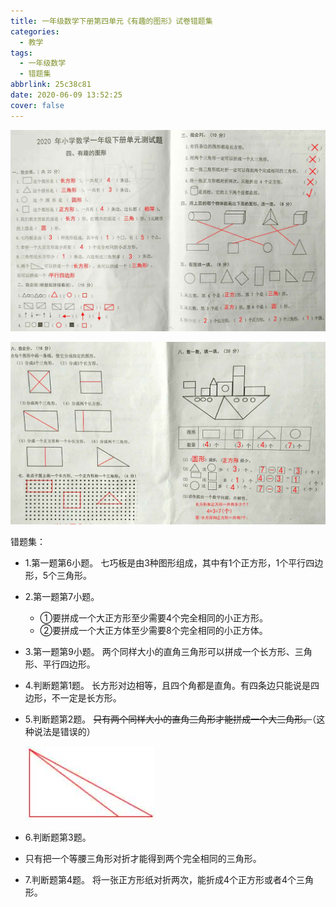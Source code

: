 ```yaml
---
title: 一年级数学下册第四单元《有趣的图形》试卷错题集
categories:
  - 教学
tags:
  - 一年级数学
  - 错题集
abbrlink: 25c38c81
date: 2020-06-09 13:52:25
cover: false
---
```


![](../img/%E4%B8%80%E5%B9%B4%E7%BA%A7%E6%95%B0%E5%AD%A6%E4%B8%8B%E5%86%8C%E7%AC%AC%E5%9B%9B%E5%8D%95%E5%85%83%E3%80%8A%E6%9C%89%E8%B6%A3%E7%9A%84%E5%9B%BE%E5%BD%A2%E3%80%8B%E8%AF%95%E5%8D%B7%E9%94%99%E9%A2%98%E9%9B%86/1.jpg)

![](../img/%E4%B8%80%E5%B9%B4%E7%BA%A7%E6%95%B0%E5%AD%A6%E4%B8%8B%E5%86%8C%E7%AC%AC%E5%9B%9B%E5%8D%95%E5%85%83%E3%80%8A%E6%9C%89%E8%B6%A3%E7%9A%84%E5%9B%BE%E5%BD%A2%E3%80%8B%E8%AF%95%E5%8D%B7%E9%94%99%E9%A2%98%E9%9B%86/2.jpg)

错题集：

+ 1.第一题第6小题。
  七巧板是由3种图形组成，其中有1个正方形，1个平行四边形，5个三角形。
  
+ 2.第一题第7小题。
  + ①要拼成一个大正方形至少需要4个完全相同的小正方形。
  + ②要拼成一个大正方体至少需要8个完全相同的小正方体。
  
+ 3.第一题第9小题。
  两个同样大小的直角三角形可以拼成一个长方形、三角形、平行四边形。
  
+ 4.判断题第1题。
  长方形对边相等，且四个角都是直角。有四条边只能说是四边形，不一定是长方形。
  
+ 5.判断题第2题。
  ~~只有两个同样大小的直角三角形才能拼成一个大三角形。~~（这种说法是错误的）
  
  ![](../img/一年级数学下册第四单元《有趣的图形》试卷错题集/3.jpg)
  
+ 6.判断题第3题。

+ 只有把一个等腰三角形对折才能得到两个完全相同的三角形。

+ 7.判断题第4题。
  将一张正方形纸对折两次，能折成4个正方形或者4个三角形。